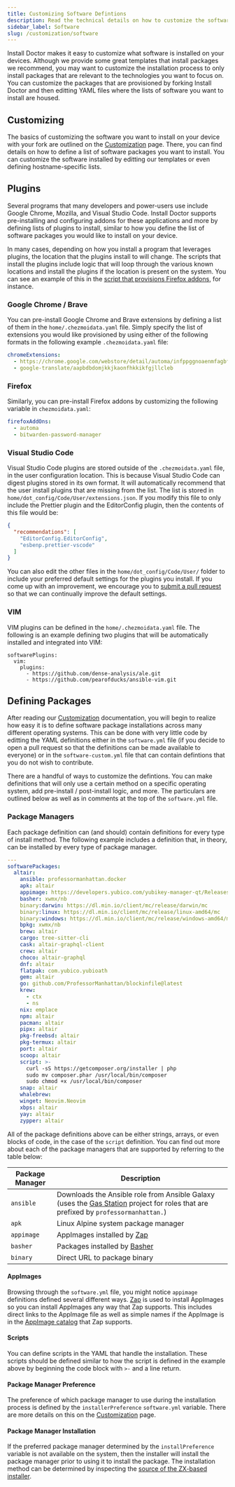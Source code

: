 ```yaml
---
title: Customizing Software Defintions
description: Read the technical details on how to customize the software that Install Doctor provisions and configures on your devices.
sidebar_label: Software
slug: /customization/software
---
```


Install Doctor makes it easy to customize what software is installed on your devices. Although we provide some great templates that install packages we recommend, you may want to customize the installation process to only install packages that are relevant to the technologies you want to focus on. You can customize the packages that are provisioned by forking Install Doctor and then editting YAML files where the lists of software you want to install are housed.

## Customizing

The basics of customizing the software you want to install on your device with your fork are outlined on the [Customization](/docs/customization) page. There, you can find details on how to define a list of software packages you want to install. You can customize the software installed by editting our templates or even defining hostname-specific lists.

## Plugins

Several programs that many developers and power-users use include Google Chrome, Mozilla, and Visual Studio Code. Install Doctor supports pre-installing and configuring addons for these applications and more by defining lists of plugins to install, similar to how you define the list of software packages you would like to install on your device.

In many cases, depending on how you install a program that leverages plugins, the location that the plugins install to will change. The scripts that install the plugins include logic that will loop through the various known locations and install the plugins if the location is present on the system. You can see an example of this in the [script that provisions Firefox addons](https://github.com/megabyte-labs/install.doctor/blob/master/home/.chezmoiscripts/universal/run_onchange_after_40-firefox.tmpl), for instance.

### Google Chrome / Brave

You can pre-install Google Chrome and Brave extensions by defining a list of them in the `home/.chezmoidata.yaml` file. Simply specify the list of extensions you would like provisioned by using either of the following formats in the following example `.chezmoidata.yaml` file:

```yaml
chromeExtensions:
  - https://chrome.google.com/webstore/detail/automa/infppggnoaenmfagbfknfkancpbljcca
  - google-translate/aapbdbdomjkkjkaonfhkkikfgjllcleb
```

### Firefox

Similarly, you can pre-install Firefox addons by customizing the following variable in `chezmoidata.yaml`:

```yaml
firefoxAddOns:
  - automa
  - bitwarden-password-manager
```

### Visual Studio Code

Visual Studio Code plugins are stored outside of the `.chezmoidata.yaml` file, in the user configuration location. This is because Visual Studio Code can digest plugins stored in its own format. It will automatically recommend that the user install plugins that are missing from the list. The list is stored in `home/dot_config/Code/User/extensions.json`. If you modify this file to only include the Prettier plugin and the EditorConfig plugin, then the contents of this file would be:

```json
{
  "recommendations": [
    "EditorConfig.EditorConfig",
    "esbenp.prettier-vscode"
  ]
}
```

You can also edit the other files in the `home/dot_config/Code/User/` folder to include your preferred default settings for the plugins you install. If you come up with an improvement, we encourage you to [submit a pull request](/docs/contributing/pull-requests) so that we can continually improve the default settings.

### VIM

VIM plugins can be defined in the `home/.chezmoidata.yaml` file. The following is an example defining two plugins that will be automatically installed and integrated into VIM:

```
softwarePlugins:
  vim:
    plugins:
      - https://github.com/dense-analysis/ale.git
      - https://github.com/pearofducks/ansible-vim.git
```

## Defining Packages

After reading our [Customization](/customization) documentation, you will begin to realize how easy it is to define software package installations across many different operating systems. This can be done with very little code by editting the YAML definitions either in the `software.yml` file (if you decide to open a pull request so that the definitions can be made available to everyone) or in the `software-custom.yml` file that can contain defintions that you do not wish to contribute.

There are a handful of ways to customize the defintions. You can make definitions that will only use a certain method on a specific operating system, add pre-install / post-install logic, and more. The particulars are outlined below as well as in comments at the top of the `software.yml` file.

### Package Managers

Each package definition can (and should) contain definitions for every type of install method. The following example includes a definition that, in theory, can be installed by every type of package manager.

```yaml
---
softwarePackages:
  altair:
    ansible: professormanhattan.docker
    apk: altair
    appimage: https://developers.yubico.com/yubikey-manager-qt/Releases/yubikey-manager-qt-1.2.4b-linux.AppImage
    basher: xwmx/nb
    binary:darwin: https://dl.min.io/client/mc/release/darwin/mc
    binary:linux: https://dl.min.io/client/mc/release/linux-amd64/mc
    binary:windows: https://dl.min.io/client/mc/release/windows-amd64/mc.exe
    bpkg: xwmx/nb
    brew: altair
    cargo: tree-sitter-cli
    cask: altair-graphql-client
    crew: altair
    choco: altair-graphql
    dnf: altair
    flatpak: com.yubico.yubioath
    gem: altair
    go: github.com/ProfessorManhattan/blockinfile@latest
    krew:
      - ctx
      - ns
    nix: emplace
    npm: altair
    pacman: altair
    pipx: altair
    pkg-freebsd: altair
    pkg-termux: altair
    port: altair
    scoop: altair
    script: >-
      curl -sS https://getcomposer.org/installer | php
      sudo mv composer.phar /usr/local/bin/composer
      sudo chmod +x /usr/local/bin/composer
    snap: altair
    whalebrew:
    winget: Neovim.Neovim
    xbps: altair
    yay: altair
    zypper: altair
```

All of the package definitions above can be either strings, arrays, or even blocks of code, in the case of the `script` definition. You can find out more about each of the package managers that are supported by referring to the table below:

| Package Manager | Description |
| --------------- | ----------- |
| `ansible` | Downloads the Ansible role from Ansible Galaxy (uses the [Gas Station](https://github.com/megabyte-labs/gas-station) project for roles that are prefixed by `professormanhattan.`) |
| `apk` | Linux Alpine system package manager |
| `appimage` | AppImages installed by [Zap](https://github.com/srevinsaju/zap) |
| `basher` | Packages installed by [Basher](https://github.com/basherpm/basher) |
| `binary` | Direct URL to package binary |

#### AppImages

Browsing through the `software.yml` file, you might notice `appimage` definitions defined several different ways. [Zap](https://github.com/srevinsaju/zap) is used to install AppImages so you can install AppImages any way that Zap supports. This includes direct links to the AppImage file as well as simple names if the AppImage is in the [AppImage catalog](https://g.srev.in/get-appimage/) that Zap supports.

#### Scripts

You can define scripts in the YAML that handle the installation. These scripts should be defined similar to how the script is defined in the example above by beginning the code block with `>-` and a line return.

#### Package Manager Preference

The preference of which package manager to use during the installation process is defined by the `installerPreference` `software.yml` variable. There are more details on this on the [Customization](/docs/customization) page.

#### Package Manager Installation

If the preferred package manager determined by the `installPreference` variable is not available on the system, then the installer will install the package manager prior to using it to install the package. The installation method can be determined by inspecting the [source of the ZX-based installer](https://github.com/megabyte-labs/install.doctor/blob/master/home/dot_local/bin/executable_install-program).
